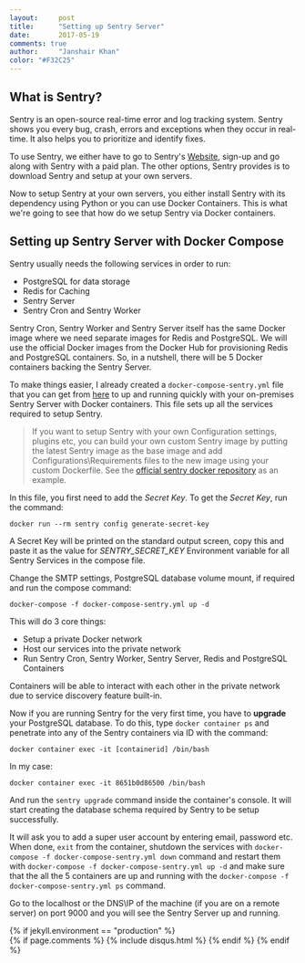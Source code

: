 ```yaml
---
layout:     post
title:      "Setting up Sentry Server"
date:       2017-05-19
comments: true
author:     "Janshair Khan"
color: "#F32C25"
---
```


## What is Sentry?

Sentry is an open-source real-time error and log tracking system. Sentry shows you every bug, crash, errors and exceptions when they occur in real-time. It also helps you to prioritize and identify fixes.

To use Sentry, we either have to go to Sentry's [Website](https://sentry.io/welcome/), sign-up and go along with Sentry with a paid plan. The other options, Sentry provides is to download Sentry and setup at your own servers.

Now to setup Sentry at your own servers, you either install Sentry with its dependency using Python or you can use Docker Containers. This is what we're going to see that how do we setup Sentry via Docker containers.

## Setting up Sentry Server with Docker Compose

Sentry usually needs the following services in order to run:

- PostgreSQL for data storage
- Redis for Caching
- Sentry Server
- Sentry Cron and Sentry Worker

Sentry Cron, Sentry Worker and Sentry Server itself has the same Docker image where we need separate images for Redis and PostgreSQL. We will use the official Docker images from the Docker Hub for provisioning Redis and PostgreSQL containers. So, in a nutshell, there will be 5 Docker containers backing the Sentry Server.

To make things easier, I already created a `docker-compose-sentry.yml` file that you can get from <a href="https://gist.github.com/kjanshair/ab8150a16ba726cc4213ba71cc9b3366" class="underline" target="blank">here</a> to up and running quickly with your on-premises Sentry Server with Docker containers. This file sets up all the services required to setup Sentry.

> If you want to setup Sentry with your own Configuration settings, plugins etc, you can build your own custom Sentry image by putting the latest Sentry image as the base image and add Configurations\Requirements files to the new image using your custom Dockerfile. See the [official sentry docker repository](https://github.com/getsentry/onpremise) as an example.

In this file, you first need to add the *Secret Key*. To get the *Secret Key*, run the command:

`docker run --rm sentry config generate-secret-key`

A Secret Key will be printed on the standard output screen, copy this and paste it as the value for *SENTRY_SECRET_KEY* Environment variable for all Sentry Services in the compose file.

Change the SMTP settings, PostgreSQL database volume mount, if required and run the compose command:

`docker-compose -f docker-compose-sentry.yml up -d`

This will do 3 core things:

- Setup a private Docker network
- Host our services into the private network
- Run Sentry Cron, Sentry Worker, Sentry Server, Redis and PostgreSQL Containers

Containers will be able to interact with each other in the private network due to service discovery feature built-in.

Now if you are running Sentry for the very first time, you have to **upgrade** your PostgreSQL database. To do this, type `docker container ps` and penetrate into any of the Sentry containers via ID with the command:

`docker container exec -it [containerid] /bin/bash`

In my case:

`docker container exec -it 8651b0d86500 /bin/bash`

And run the `sentry upgrade` command inside the container's console. It will start creating the database schema required by Sentry to be setup successfully.

It will ask you to add a super user account by entering email, password etc. When done, `exit` from the container, shutdown the services with `docker-compose -f docker-compose-sentry.yml down` command and restart them with `docker-compose -f docker-compose-sentry.yml up -d` and make sure that the all the 5 containers are up and running with the `docker-compose -f docker-compose-sentry.yml ps` command.

Go to the localhost or the DNS\IP of the machine (if you are on a remote server) on port 9000 and you will see the Sentry Server up and running.

{% if jekyll.environment == "production" %}    
    {% if page.comments %}
         {% include disqus.html %}
    {% endif %}
{% endif %}